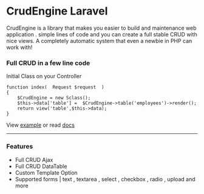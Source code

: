 # CrudEngine Laravel
CrudEngine is a library that makes you  easier to build and maintenance web application . simple lines of code and you can create a full stable CRUD with nice views. A completely automatic system that even a newbie in PHP can work with! 


### Full CRUD in a few line code
Initial Class on your Controller
```
function index(  Request $request  )
{
	$CrudEngine = new Sclass();
	$this->data['table'] =  $CrudEngine->table('employees')->render();
	return view('table',$this->data);
}
```

View [example](https://crudengine.sximo5.net/)  or read [docs](https://github.com/Sximo5/Crud-Engine-Laravel/wiki) 


***


### Features 

* Full CRUD Ajax
* Full CRUD DataTable
* Custom Template Option
* Supported forms | text , textarea , select , checkbox , radio , upload and more


 

